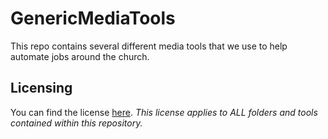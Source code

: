 # GenericMediaTools
This repo contains several different media tools that we use to help automate jobs around the church.


## Licensing
You can find the license [here](https://github.com/ThriveCommunityChurch/GenericMediaTools/blob/master/LICENSE). _This license applies to ALL folders and tools contained within this repository._

